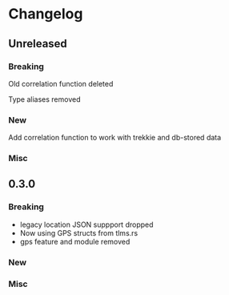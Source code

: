 # Changelog

## Unreleased

### Breaking

Old correlation function deleted

Type aliases removed

### New

Add correlation function to work with trekkie and db-stored data

### Misc

## 0.3.0

### Breaking

- legacy location JSON suppport dropped
- Now using GPS structs from tlms.rs
- gps feature and module removed

### New
### Misc

